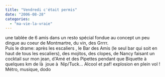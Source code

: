 ```yaml
---
title: "Vendredi c'était permis"
date: "2006-08-28"
categories: 
  - "ma-vie-la-vraie"
---
```


  
une tablée de 6 amis dans un resto spécial fondue au concept un peu dingue au coeur de Montmartre, du vin, des Grrrr.  
Puis le drame: après les escaliers , le Bar des Amis (le seul bar qui soit en haut de tous les escaliers), des mojitos, des clopes, de Nancy faisant un cocktail sur mon jean, d'Amé et des Pipettes pendant que Biquette à  quelques km de là  joue à  Nip/Tuck... Alcool et paf! explosion en plein vol ! Métro, musique, dodo
